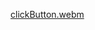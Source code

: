 [clickButton.webm](https://github.com/jeesmariyatony123/clickbutton/assets/153613522/0405c504-8b2f-44b8-ac80-21059082e479)
